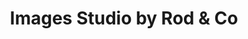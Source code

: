 ---
title: "Images Studio by Rod & Co"
url: /rantoul/images-studio-by-rod-and-co/
shop: hairdresser
---